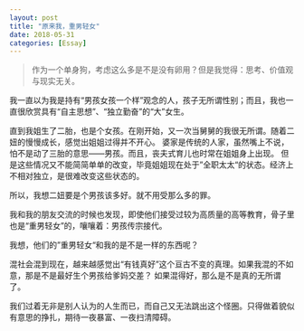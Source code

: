 ```yaml
---
layout: post
title: "原来我，重男轻女"
date: 2018-05-31
categories: [Essay]
---
```


> 作为一个单身狗，考虑这么多是不是没有卵用？但是我觉得：思考、价值观与现实无关。

我一直以为我是持有“男孩女孩一个样”观念的人，孩子无所谓性别；而且，我也一直很欣赏具有“自主思想”、“独立勤奋”的“大”女生。

直到我姐生了二胎，也是个女孩。在刚开始，又一次当舅舅的我很无所谓。随着二妞的慢慢成长，感觉出姐姐过得并不开心。
婆家是传统的人家，虽然嘴上不说，怕不是动了三胎的意思——男孩。而且，丧夫式育儿也时常在姐姐身上出现。
但是这些情况又不能简简单单的改变，毕竟姐姐现在处于”全职太太“的状态。经济上不相对独立，是很难改变这些状态的。

所以，我想二妞要是个男孩该多好。就不用受那么多的罪。

我和我的朋友交流的时候也发现，即使他们接受过较为高质量的高等教育，骨子里也是“重男轻女”的，嚷嚷着：男孩传宗接代。

我想，他们的”重男轻女“和我的是不是一样的东西呢？

混社会混到现在，越来越感觉出“有钱真好”这个亘古不变的真理。如果我混的不如意，那是不是最好生个男孩给爹妈交差？
如果混得好，那么是不是真的无所谓了。

我们过着无非是别人认为的人生而已，而自己又无法跳出这个怪圈。只得做着貌似有意思的挣扎，期待一夜暴富、一夜扫清障碍。
